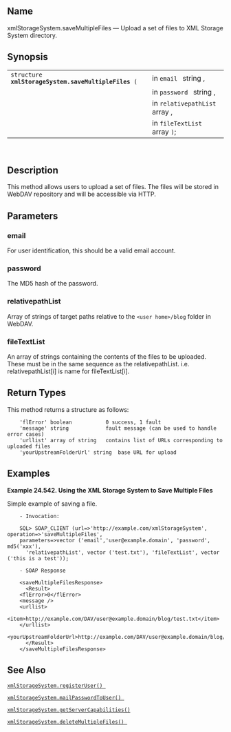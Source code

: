 <div>

<div>

</div>

<div>

## Name

xmlStorageSystem.saveMultipleFiles — Upload a set of files to XML
Storage System directory.

</div>

<div>

## Synopsis

<div>

|                                                          |                                |
|----------------------------------------------------------|--------------------------------|
| `structure `**`xmlStorageSystem.saveMultipleFiles`**` (` | in `email ` string ,           |
|                                                          | in `password ` string ,        |
|                                                          | in `relativepathList ` array , |
|                                                          | in `fileTextList ` array `)`;  |

<div>

 

</div>

</div>

</div>

<div>

## Description

This method allows users to upload a set of files. The files will be
stored in WebDAV repository and will be accessible via HTTP.

</div>

<div>

## Parameters

<div>

### email

For user identification, this should be a valid email account.

</div>

<div>

### password

The MD5 hash of the password.

</div>

<div>

### relativepathList

Array of strings of target paths relative to the `<user home>/blog`
folder in WebDAV.

</div>

<div>

### fileTextList

An array of strings containing the contents of the files to be uploaded.
These must be in the same sequence as the relativepathList. i.e.
relativepathList\[i\] is name for fileTextList\[i\].

</div>

</div>

<div>

## Return Types

This method returns a structure as follows:

``` programlisting
    'flError' boolean           0 success, 1 fault
    'message' string            fault message (can be used to handle error cases)
    'urllist' array of string   contains list of URLs corresponding to uploaded files
    'yourUpstreamFolderUrl' string  base URL for upload
```

</div>

<div>

## Examples

<div>

**Example 24.542. Using the XML Storage System to Save Multiple Files**

<div>

Simple example of saving a file.

``` screen
    - Invocation:

    SQL> SOAP_CLIENT (url=>'http://example.com/xmlStorageSystem', operation=>'saveMultipleFiles',
    parameters=>vector ('email','user@example.domain', 'password', md5('xxx'),
      'relativepathList', vector ('test.txt'), 'fileTextList', vector ('this is a test'));

    - SOAP Response

    <saveMultipleFilesResponse>
      <Result>
    <flError>0</flError>
    <message />
    <urllist>
      <item>http://example.com/DAV/user@example.domain/blog/test.txt</item>
    </urllist>
    <yourUpstreamFolderUrl>http://example.com/DAV/user@example.domain/blog/</yourUpstreamFolderUrl>
      </Result>
    </saveMultipleFilesResponse>
```

</div>

</div>

  

</div>

<div>

## See Also

<a href="fn_xmlstoragesystem.registeruser.html" class="link"
title="xmlStorageSystem.registerUser"><code
class="function">xmlStorageSystem.registerUser() </code></a>

<a href="fn_xmlstoragesystem.mailpasswordtouser.html" class="link"
title="xmlStorageSystem.mailPasswordToUser"><code
class="function">xmlStorageSystem.mailPasswordToUser() </code></a>

<a href="fn_xmlstoragesystem.getservercapabilities.html" class="link"
title="xmlStorageSystem.getServerCapabilities"><code
class="function">xmlStorageSystem.getServerCapabilities() </code></a>

<a href="fn_xmlstoragesystem.deletemultiplefiles.html" class="link"
title="xmlStorageSystem.deleteMultipleFiles"><code
class="function">xmlStorageSystem.deleteMultipleFiles() </code></a>

</div>

</div>
